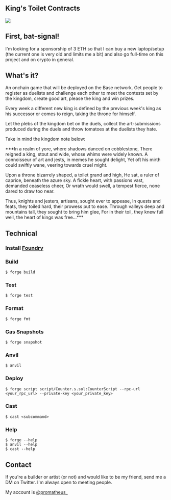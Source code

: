 ## King's Toilet Contracts

[![](https://img.shields.io/badge/Incubated_by-100.builders-9146ff?logo=gamejolt&logoColor=white&labelColor=464646&style=for-the-badge)](https://app.100.builders/directory)

## First, bat-signal!

I'm looking for a sponsorship of 3 ETH so that I can buy a new laptop/setup (the current one is very old and limits me a bit) and also go full-time on this project and on crypto in general.


## What's it?

An onchain game that will be deployed on the Base network. Get people to register as duelists and challenge each other to meet the contests set by the kingdom, create good art, please the king and win prizes.

Every week a different new king is defined by the previous week's king as his successor or comes to reign, taking the throne for himself.

Let the plebs of the kingdom bet on the duels, collect the art-submissions produced during the duels and throw tomatoes at the duelists they hate.

Take in mind the kingdom note below:

***In a realm of yore, where shadows danced on cobblestone,
There reigned a king, stout and wide, whose whims were widely known.
A connoisseur of art and jests, in memes he sought delight,
Yet oft his mirth could swiftly wane, veering towards cruel might.

Upon a throne bizarrely shaped, a toilet grand and high,
He sat, a ruler of caprice, beneath the azure sky.
A fickle heart, with passions vast, demanded ceaseless cheer,
Or wrath would swell, a tempest fierce, none dared to draw too near.

Thus, knights and jesters, artisans, sought ever to appease,
In quests and feats, they toiled hard, their prowess put to ease.
Through valleys deep and mountains tall, they sought to bring him glee,
For in their toil, they knew full well, the heart of kings was free...***


## Technical

### Install [Foundry](https://book.getfoundry.sh/getting-started/installation)

### Build

```shell
$ forge build
```

### Test

```shell
$ forge test
```

### Format

```shell
$ forge fmt
```

### Gas Snapshots

```shell
$ forge snapshot
```

### Anvil

```shell
$ anvil
```

### Deploy

```shell
$ forge script script/Counter.s.sol:CounterScript --rpc-url <your_rpc_url> --private-key <your_private_key>
```

### Cast

```shell
$ cast <subcommand>
```

### Help

```shell
$ forge --help
$ anvil --help
$ cast --help
```

## Contact

If you're a builder or artist (or not) and would like to be my friend, send me a DM on Twitter. I'm always open to meeting people.

My account is [@promatheus_](https://twitter.com/promatheus_)